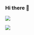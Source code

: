 ### Hi there 👋

![](https://github-readme-stats.vercel.app/api/top-langs/?username=MohamadElhadidy&hide=Hack,Less,Shell&layout=compact&langs_count=10)

![](https://github-readme-stats.vercel.app/api?username=MohamadElhadidy&show_icons=true&theme=radical)
<!--
**MohamadElhadidy/MohamadElhadidy** is a ✨ _special_ ✨ repository because its `README.md` (this file) appears on your GitHub profile.

Here are some ideas to get you started:

- 🔭 I’m currently working on ...
- 🌱 I’m currently learning ..
- 👯 I’m looking to collaborate on ...
- 🤔 I’m looking for help with ...
- 💬 Ask me about ...
- 📫 How to reach me: ...
- 😄 Pronouns: ...
- ⚡ Fun fact: ...
-->



